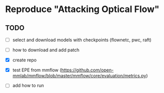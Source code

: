 # Reproduce "Attacking Optical Flow"

## TODO
- [ ] select and download models with checkpoints (flownetc, pwc, raft)
- [ ] how to download and add patch
- [x] create repo
- [x] test EPE from mmflow (https://github.com/open-mmlab/mmflow/blob/master/mmflow/core/evaluation/metrics.py)
- [ ] add how to run

